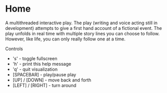 Home
====

A multithreaded interactive play. The play (writing and voice acting still in development) attempts to give a first hand account of a fictional event. The play unfolds in real time with multiple story lines you can choose to follow. However, like life, you can only really follow one at a time.

Controls
* 's' - toggle fullscreen
* 'h' - print this help message
* 'q' - quit visualization
* [SPACEBAR] - play/pause play
* [UP] / [DOWN] - move back and forth
* [LEFT] / [RIGHT] - turn around

